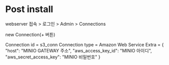 # Post install

webserver 접속 > 로그인 > Admin > Connections

new Connection(+ 버튼)

Connection id = s3_conn
Connection type = Amazon Web Service
Extra = {
  "host": "MINIO GATEWAY 주소",
  "aws_access_key_id": "MINIO 아이디",
  "aws_secret_access_key": "MINIO 비밀번호"
}